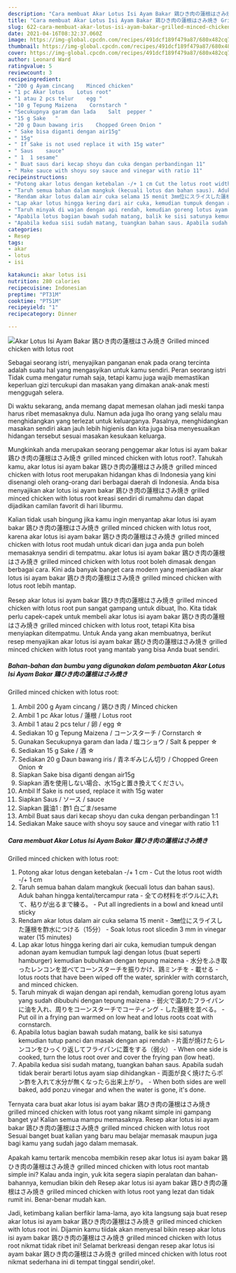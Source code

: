 ```yaml
---
description: "Cara membuat Akar Lotus Isi Ayam Bakar 鶏ひき肉の蓮根はさみ焼き Grilled minced chicken with lotus root yang nikmat dan Mudah Dibuat"
title: "Cara membuat Akar Lotus Isi Ayam Bakar 鶏ひき肉の蓮根はさみ焼き Grilled minced chicken with lotus root yang nikmat dan Mudah Dibuat"
slug: 622-cara-membuat-akar-lotus-isi-ayam-bakar-grilled-minced-chicken-with-lotus-root-yang-nikmat-dan-mudah-dibuat
date: 2021-04-16T08:32:37.060Z
image: https://img-global.cpcdn.com/recipes/491dcf189f479a87/680x482cq70/akar-lotus-isi-ayam-bakar-鶏ひき肉の蓮根はさみ焼き-grilled-minced-chicken-with-lotus-root-foto-resep-utama.jpg
thumbnail: https://img-global.cpcdn.com/recipes/491dcf189f479a87/680x482cq70/akar-lotus-isi-ayam-bakar-鶏ひき肉の蓮根はさみ焼き-grilled-minced-chicken-with-lotus-root-foto-resep-utama.jpg
cover: https://img-global.cpcdn.com/recipes/491dcf189f479a87/680x482cq70/akar-lotus-isi-ayam-bakar-鶏ひき肉の蓮根はさみ焼き-grilled-minced-chicken-with-lotus-root-foto-resep-utama.jpg
author: Leonard Ward
ratingvalue: 5
reviewcount: 3
recipeingredient:
- "200 g Ayam cincang    Minced chicken"
- "1 pc Akar lotus    Lotus root"
- "1 atau 2 pcs telur    egg "
- "10 g Tepung Maizena    Cornstarch "
- "Secukupnya garam dan lada    Salt  pepper "
- "15 g Sake   "
- "20 g Daun bawang iris    Chopped Green Onion "
- " Sake bisa diganti dengan air15g"
- " 15g"
- " If Sake is not used replace it with 15g water"
- " Saus    sauce"
- " 1  1 sesame"
- " Buat saus dari kecap shoyu dan cuka dengan perbandingan 11"
- " Make sauce with shoyu soy sauce and vinegar with ratio 11"
recipeinstructions:
- "Potong akar lotus dengan ketebalan -/+ 1 cm Cut the lotus root width -/+ 1 cm"
- "Taruh semua bahan dalam mangkuk (kecuali lotus dan bahan saus). Aduk bahan hingga kental/tercampur rata 全ての材料をボウルに入れて、粘りが出るまで練る。 Put all ingredients in a bowl and knead until sticky"
- "Rendam akar lotus dalam air cuka selama 15 menit 3㎜位にスライスした蓮根を酢水につける（15分） Soak lotus root sliced ​​in 3 mm in vinegar water (15 minutes)"
- "Lap akar lotus hingga kering dari air cuka, kemudian tumpuk dengan adonan ayam kemudian tumpuk lagi dengan lotus (buat seperti hamburger) kemudian bubuhkan dengan tepung maizena 水分をふき取ったレンコンを並べてコーンスターチを振りかけ、鶏ミンチを 載せる lotus roots that have been wiped off the water, sprinkler with cornstarch, and minced chicken."
- "Taruh minyak di wajan dengan api rendah, kemudian goreng lotus ayam yang sudah dibubuhi dengan tepung maizena 弱火で温めたフライパンに油を入れ、周りをコーンスターチでコーティング した蓮根を並べる。 Put oil in a frying pan warmed on low heat and lotus roots coat with cornstarch."
- "Apabila lotus bagian bawah sudah matang, balik ke sisi satunya kemudian tutup panci dan masak dengan api rendah 片面が焼けたらレンコンをひっくり返してフライパンに蓋をする（弱火） When one side is cooked, turn the lotus root over and cover the frying pan (low heat)."
- "Apabila kedua sisi sudah matang, tuangkan bahan saus. Apabila sudah tidak berair berarti lotus ayam siap dihidangkan 両面が良く焼けたらポン酢を入れて水分が無くなったら出来上がり。 When both sides are well baked, add ponzu vinegar and when the water is gone, it&#39;s done."
categories:
- Resep
tags:
- akar
- lotus
- isi

katakunci: akar lotus isi 
nutrition: 280 calories
recipecuisine: Indonesian
preptime: "PT31M"
cooktime: "PT51M"
recipeyield: "1"
recipecategory: Dinner

---
```



![Akar Lotus Isi Ayam Bakar 鶏ひき肉の蓮根はさみ焼き
Grilled minced chicken with lotus root](https://img-global.cpcdn.com/recipes/491dcf189f479a87/680x482cq70/akar-lotus-isi-ayam-bakar-鶏ひき肉の蓮根はさみ焼き-grilled-minced-chicken-with-lotus-root-foto-resep-utama.jpg)

Sebagai seorang istri, menyajikan panganan enak pada orang tercinta adalah suatu hal yang mengasyikan untuk kamu sendiri. Peran seorang istri Tidak cuma mengatur rumah saja, tetapi kamu juga wajib memastikan keperluan gizi tercukupi dan masakan yang dimakan anak-anak mesti menggugah selera.

Di waktu  sekarang, anda memang dapat memesan olahan jadi meski tanpa harus ribet memasaknya dulu. Namun ada juga lho orang yang selalu mau menghidangkan yang terlezat untuk keluarganya. Pasalnya, menghidangkan masakan sendiri akan jauh lebih higienis dan kita juga bisa menyesuaikan hidangan tersebut sesuai masakan kesukaan keluarga. 



Mungkinkah anda merupakan seorang penggemar akar lotus isi ayam bakar 鶏ひき肉の蓮根はさみ焼き
grilled minced chicken with lotus root?. Tahukah kamu, akar lotus isi ayam bakar 鶏ひき肉の蓮根はさみ焼き
grilled minced chicken with lotus root merupakan hidangan khas di Indonesia yang kini disenangi oleh orang-orang dari berbagai daerah di Indonesia. Anda bisa menyajikan akar lotus isi ayam bakar 鶏ひき肉の蓮根はさみ焼き
grilled minced chicken with lotus root kreasi sendiri di rumahmu dan dapat dijadikan camilan favorit di hari liburmu.

Kalian tidak usah bingung jika kamu ingin menyantap akar lotus isi ayam bakar 鶏ひき肉の蓮根はさみ焼き
grilled minced chicken with lotus root, karena akar lotus isi ayam bakar 鶏ひき肉の蓮根はさみ焼き
grilled minced chicken with lotus root mudah untuk dicari dan juga anda pun boleh memasaknya sendiri di tempatmu. akar lotus isi ayam bakar 鶏ひき肉の蓮根はさみ焼き
grilled minced chicken with lotus root boleh dimasak dengan berbagai cara. Kini ada banyak banget cara modern yang menjadikan akar lotus isi ayam bakar 鶏ひき肉の蓮根はさみ焼き
grilled minced chicken with lotus root lebih mantap.

Resep akar lotus isi ayam bakar 鶏ひき肉の蓮根はさみ焼き
grilled minced chicken with lotus root pun sangat gampang untuk dibuat, lho. Kita tidak perlu capek-capek untuk membeli akar lotus isi ayam bakar 鶏ひき肉の蓮根はさみ焼き
grilled minced chicken with lotus root, tetapi Kita bisa menyiapkan ditempatmu. Untuk Anda yang akan membuatnya, berikut resep menyajikan akar lotus isi ayam bakar 鶏ひき肉の蓮根はさみ焼き
grilled minced chicken with lotus root yang mantab yang bisa Anda buat sendiri.

<!--inarticleads1-->

##### Bahan-bahan dan bumbu yang digunakan dalam pembuatan Akar Lotus Isi Ayam Bakar 鶏ひき肉の蓮根はさみ焼き
Grilled minced chicken with lotus root:

1. Ambil 200 g Ayam cincang / 鶏ひき肉 / Minced chicken
1. Ambil 1 pc Akar lotus / 蓮根 / Lotus root
1. Ambil 1 atau 2 pcs telur / 卵 / egg ☆
1. Sediakan 10 g Tepung Maizena / コーンスターチ / Cornstarch ☆
1. Gunakan Secukupnya garam dan lada / 塩コショウ / Salt &amp; pepper ☆
1. Sediakan 15 g Sake / 酒 ☆
1. Sediakan 20 g Daun bawang iris / 青ネギみじん切り / Chopped Green Onion ☆
1. Siapkan  Sake bisa diganti dengan air15g
1. Siapkan  酒を使用しない場合、水15gと置き換えてください。
1. Ambil  If Sake is not used, replace it with 15g water
1. Siapkan  Saus / ソース / sauce
1. Siapkan  醤油1 : 酢1 白ごま/sesame
1. Ambil  Buat saus dari kecap shoyu dan cuka dengan perbandingan 1:1
1. Sediakan  Make sauce with shoyu soy sauce and vinegar with ratio 1:1




<!--inarticleads2-->

##### Cara membuat Akar Lotus Isi Ayam Bakar 鶏ひき肉の蓮根はさみ焼き
Grilled minced chicken with lotus root:

1. Potong akar lotus dengan ketebalan -/+ 1 cm - Cut the lotus root width -/+ 1 cm
1. Taruh semua bahan dalam mangkuk (kecuali lotus dan bahan saus). Aduk bahan hingga kental/tercampur rata - 全ての材料をボウルに入れて、粘りが出るまで練る。 - Put all ingredients in a bowl and knead until sticky
1. Rendam akar lotus dalam air cuka selama 15 menit - 3㎜位にスライスした蓮根を酢水につける（15分） - Soak lotus root sliced ​​in 3 mm in vinegar water (15 minutes)
1. Lap akar lotus hingga kering dari air cuka, kemudian tumpuk dengan adonan ayam kemudian tumpuk lagi dengan lotus (buat seperti hamburger) kemudian bubuhkan dengan tepung maizena - 水分をふき取ったレンコンを並べてコーンスターチを振りかけ、鶏ミンチを - 載せる - lotus roots that have been wiped off the water, sprinkler with cornstarch, and minced chicken.
1. Taruh minyak di wajan dengan api rendah, kemudian goreng lotus ayam yang sudah dibubuhi dengan tepung maizena - 弱火で温めたフライパンに油を入れ、周りをコーンスターチでコーティング - した蓮根を並べる。 - Put oil in a frying pan warmed on low heat and lotus roots coat with cornstarch.
1. Apabila lotus bagian bawah sudah matang, balik ke sisi satunya kemudian tutup panci dan masak dengan api rendah - 片面が焼けたらレンコンをひっくり返してフライパンに蓋をする（弱火） - When one side is cooked, turn the lotus root over and cover the frying pan (low heat).
1. Apabila kedua sisi sudah matang, tuangkan bahan saus. Apabila sudah tidak berair berarti lotus ayam siap dihidangkan - 両面が良く焼けたらポン酢を入れて水分が無くなったら出来上がり。 - When both sides are well baked, add ponzu vinegar and when the water is gone, it&#39;s done.




Ternyata cara buat akar lotus isi ayam bakar 鶏ひき肉の蓮根はさみ焼き
grilled minced chicken with lotus root yang nikamt simple ini gampang banget ya! Kalian semua mampu memasaknya. Resep akar lotus isi ayam bakar 鶏ひき肉の蓮根はさみ焼き
grilled minced chicken with lotus root Sesuai banget buat kalian yang baru mau belajar memasak maupun juga bagi kamu yang sudah jago dalam memasak.

Apakah kamu tertarik mencoba membikin resep akar lotus isi ayam bakar 鶏ひき肉の蓮根はさみ焼き
grilled minced chicken with lotus root mantab simple ini? Kalau anda ingin, yuk kita segera siapin peralatan dan bahan-bahannya, kemudian bikin deh Resep akar lotus isi ayam bakar 鶏ひき肉の蓮根はさみ焼き
grilled minced chicken with lotus root yang lezat dan tidak rumit ini. Benar-benar mudah kan. 

Jadi, ketimbang kalian berfikir lama-lama, ayo kita langsung saja buat resep akar lotus isi ayam bakar 鶏ひき肉の蓮根はさみ焼き
grilled minced chicken with lotus root ini. Dijamin kamu tiidak akan menyesal bikin resep akar lotus isi ayam bakar 鶏ひき肉の蓮根はさみ焼き
grilled minced chicken with lotus root nikmat tidak ribet ini! Selamat berkreasi dengan resep akar lotus isi ayam bakar 鶏ひき肉の蓮根はさみ焼き
grilled minced chicken with lotus root nikmat sederhana ini di tempat tinggal sendiri,oke!.


